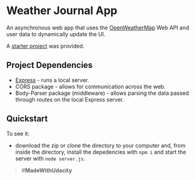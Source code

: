 # Weather Journal App

An asynchronous web app that uses the [OpenWeatherMap](https://openweathermap.org/) Web API and user data to dynamically update the UI.

A [starter project](https://github.com/udacity/fend/tree/refresh-2019/projects/weather-journal-app) was provided.

## Project Dependencies

- [Express](https://expressjs.com/) - runs a local server.
- CORS package - allows for communication across the web.
- Body-Parser package (middleware) - allows parsing the data passed through routes on the local Express server.

## Quickstart

To see it:

- download the zip or clone the directory to your computer and, from inside the directory, install the depedencies with `npm i` and start the server with `node server.js`.

> #**MadeWithUdacity**
